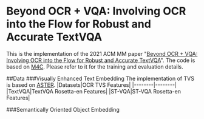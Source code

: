 # Beyond OCR + VQA: Involving OCR into the Flow for Robust and Accurate TextVQA

This is the implementation of the 2021 ACM MM paper "[Beyond OCR + VQA: Involving OCR into the Flow for Robust and Accurate TextVQA](https://dl.acm.org/doi/10.1145/3474085.3475606)". The code is based on [M4C](https://github.com/facebookresearch/mmf). Please refer to it for the training and evaluation details.

##Data
###Visually Enhanced Text Embedding
The implementation of TVS is based on [ASTER](https://github.com/ayumiymk/aster.pytorch).
|Datasets|OCR TVS Features|
|--------|--------|
|TextVQA|TextVQA Rosetta-en Features|
|ST-VQA|ST-VQA Rosetta-en Features|

###Semantically Oriented Object Embedding
